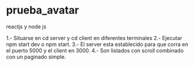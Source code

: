 # prueba_avatar
reactjs y node js

1.- Situarse en cd server y cd client en diferentes terminales
2.- Ejecutar npm start dev o npm start.
3.- El server esta establecido para que corra en el puerto 5000 y el client en 3000.
4.- Son listados con scroll combinado con un paginado simple.

